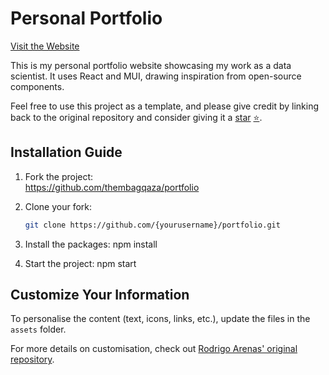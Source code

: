 # Personal Portfolio
[Visit the Website](https://thembagqaza.github.io/portfolio)

This is my personal portfolio website showcasing my work as a data scientist. It uses React and MUI, drawing inspiration from open-source components.

Feel free to use this project as a template, and please give credit by linking back to the original repository and consider giving it a [star](https://github.com/rodrigo-arenas/portfolio/stargazers) [⭐](https://github.com/rodrigo-arenas/portfolio/stargazers).


## Installation Guide

1. Fork the project:  
   https://github.com/thembagqaza/portfolio

2. Clone your fork:
   ```bash
   git clone https://github.com/{yourusername}/portfolio.git

3. Install the packages:
npm install

4. Start the project:
npm start


## Customize Your Information

To personalise the content (text, icons, links, etc.), update the files in the `assets` folder. 

For more details on customisation, check out [Rodrigo Arenas' original repository](https://github.com/rodrigo-arenas/portfolio).
